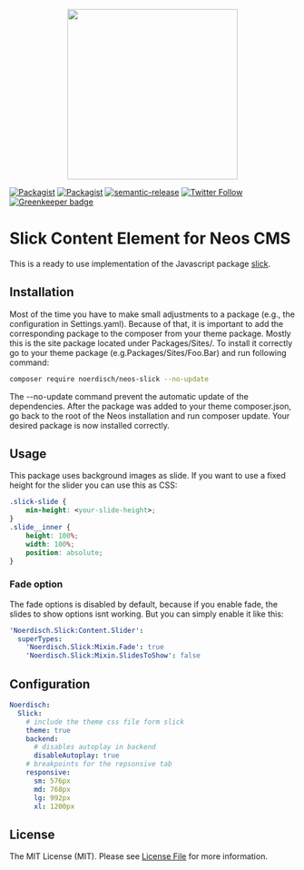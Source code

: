 <p align="center">
    <a href="https://www.noerdisch.de" target="_blank">
        <img src="https://cdn.rawgit.com/markusguenther/abe70d34f4a4621aed0ef504c5d0192b/raw/5bf0f3df328e58ba7aad067a56cbd1c15ef69491/logo_full.svg" width="300">
    </a>
</p>

[![Packagist](https://img.shields.io/packagist/l/noerdisch/neos-slick.svg?style=flat-square)](https://packagist.org/packages/noerdisch/neos-slick)
[![Packagist](https://img.shields.io/packagist/v/noerdisch/neos-slick.svg?style=flat-square)](https://packagist.org/packages/noerdisch/neos-slick)
[![semantic-release](https://img.shields.io/badge/%20%20%F0%9F%93%A6%F0%9F%9A%80-semantic--release-e10079.svg)](https://github.com/semantic-release/semantic-release)
[![Twitter Follow](https://img.shields.io/twitter/follow/noerdisch.svg?style=social&label=Follow&style=flat-square)](https://twitter.com/noerdisch) [![Greenkeeper badge](https://badges.greenkeeper.io/noerdisch/neos-slick.svg)](https://greenkeeper.io/)

# Slick Content Element for Neos CMS 

This is a ready to use implementation of the Javascript package [slick](http://kenwheeler.github.io/slick/). 

## Installation
Most of the time you have to make small adjustments to a package (e.g., the configuration in Settings.yaml). Because of that, it is important to add the corresponding package to the composer from your theme package. Mostly this is the site package located under Packages/Sites/. To install it correctly go to your theme package (e.g.Packages/Sites/Foo.Bar) and run following command:

```bash
composer require noerdisch/neos-slick --no-update
```

The --no-update command prevent the automatic update of the dependencies. After the package was added to your theme composer.json, go back to the root of the Neos installation and run composer update. Your desired package is now installed correctly.

## Usage
This package uses background images as slide.  If you want to use a fixed height for the slider you can use this as CSS:

```css
.slick-slide {
    min-height: <your-slide-height>;
}
.slide__inner {
    height: 100%;
    width: 100%;
    position: absolute;
}
```

### Fade option
The fade options is disabled by default, because if you enable fade, the slides to show options isnt working. But you can simply enable it like this:

```yaml
'Noerdisch.Slick:Content.Slider':
  superTypes:
    'Noerdisch.Slick:Mixin.Fade': true 
    'Noerdisch.Slick:Mixin.SlidesToShow': false
```

## Configuration

```yaml
Noerdisch:
  Slick:
    # include the theme css file form slick
    theme: true
    backend:
      # disables autoplay in backend
      disableAutoplay: true
    # breakpoints for the repsonsive tab
    responsive:
      sm: 576px
      md: 768px
      lg: 992px
      xl: 1200px

```

## License
The MIT License (MIT). Please see [License File](LICENSE) for more information.
